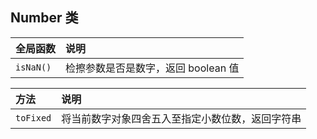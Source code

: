 ## Number 类

| 全局函数 | 说明 |
|:-|:-|
|`isNaN()`|检擦参数是否是数字，返回 boolean 值|

|方法|说明|
|:-|:-|
|`toFixed`|将当前数字对象四舍五入至指定小数位数，返回字符串|

